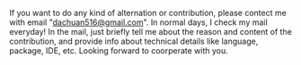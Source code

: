 If you want to do any kind of alternation or contribution, please contect me with email "dachuan516@gmail.com". In normal days, I check my mail everyday!
In the mail, just briefly tell me about the reason and content of the contribution, and provide info about technical details like language, package, IDE, etc.
Looking forward to coorperate with you.
